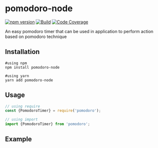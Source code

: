 # pomodoro-node

[![npm version](https://badge.fury.io/js/pomodoro-node.svg)](https://badge.fury.io/js/pomodoro-node)
[![Build](https://github.com/javedh-dev/pomodoro-node/actions/workflows/merge-build.yml/badge.svg)](https://github.com/javedh-dev/pomodoro-node/actions/workflows/merge-build.yml)
[![Code Coverage](https://codecov.io/gh/javedh-dev/pomodoro-node/branch/master/graph/badge.svg?token=M8LDDDU3KV)](https://codecov.io/gh/javedh-dev/pomodoro-node)

An easy pomodoro timer that can be used in application to perform action based on pomodoro technique

## Installation

```
#using npm
npm install pomodoro-node

#using yarn
yarn add pomodoro-node
```

## Usage

```js
// using require
const {PomodoroTimer} = require('pomodoro');

// using import
import {PomodoroTimer} from 'pomodoro';
```

## Example
